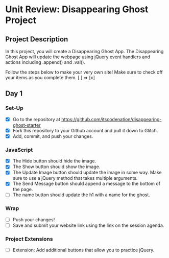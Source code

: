 # Unit Review: Disappearing Ghost Project

## Project Description
In this project, you will create a Disappearing Ghost App. The Disappearing Ghost App will update the webpage using jQuery event handlers and actions including .append() and .val().

Follow the steps below to make your very own site! 
Make sure to check off your items as you complete them. [ ] => [x]

## Day 1

### Set-Up
- [x] Go to the repository at https://github.com/itscodenation/disappearing-ghost-starter
- [x] Fork this repository to your Github account and pull it down to Glitch.
- [x] Add, commit, and push your changes.

### JavaScript
- [x] The Hide button should hide the image.
- [x] The Show button should show the image.
- [x] The Update Image button should update the image in some way. Make sure to use a jQuery method that takes multiple arguments.
- [x] The Send Message button should append a message to the bottom of the page.
- [ ] The name button should update the h1 with a name for the ghost.

### Wrap
- [ ] Push your changes!
- [ ] Save and submit your website link using the link on the session agenda.

### Project Extensions
- [ ] Extension: Add additional buttons that allow you to practice jQuery.
